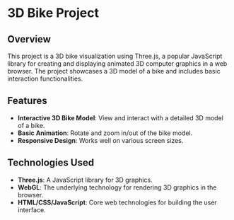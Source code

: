 # 3D Bike Project

## Overview

This project is a 3D bike visualization using Three.js, a popular JavaScript library for creating and displaying animated 3D computer graphics in a web browser. The project showcases a 3D model of a bike and includes basic interaction functionalities.

## Features

- **Interactive 3D Bike Model**: View and interact with a detailed 3D model of a bike.
- **Basic Animation**: Rotate and zoom in/out of the bike model.
- **Responsive Design**: Works well on various screen sizes.

## Technologies Used

- **Three.js**: A JavaScript library for 3D graphics.
- **WebGL**: The underlying technology for rendering 3D graphics in the browser.
- **HTML/CSS/JavaScript**: Core web technologies for building the user interface.
